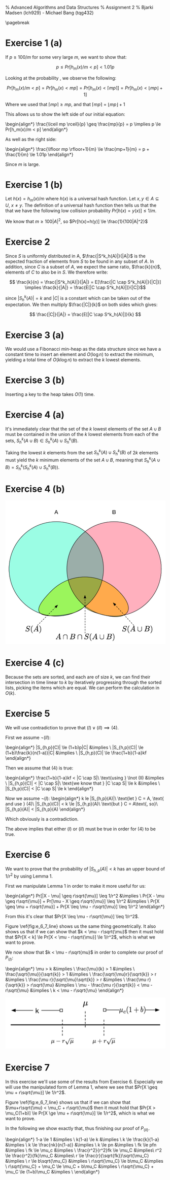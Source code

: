 % Advanced Algorithms and Data Structures
% Assignment 2
% Bjarki Madsen (lch929) - Michael Bang (tqg432)

\pagebreak

# Exercise 1 (a)

If $p \geq 100/m$ for some very large $m$, we want to show that:

$$ p \leq Pr[h_{m}(x) / m < p] < 1.01p $$

Looking at the probability , we observe the following:

$$Pr[h_{m}(x) / m < p] = Pr[h_{m}(x) < mp ] = Pr[h_m(x) < \lceil mp \rceil] = Pr[h_m(x) < \lfloor mp \rfloor + 1]$$

Where we used that $\lceil mp \rceil \ge mp$, and that $\lceil mp \rceil = \lfloor mp \rfloor+1$

This allows us to show the left side of our initial equation:

\begin{align*}
    \frac{\lceil mp \rceil}{p} \geq \frac{mp}{p} = p \implies
    p \le Pr[h_m(x)/m < p]
\end{align*}

As well as the right side:

\begin{align*}
    \frac{\lfloor mp \rfloor+1}{m} \le \frac{mp+1}{m} = p + \frac{1}{m} \le 1.01p
\end{align*}

Since $m$ is large.


# Exercise 1 (b)

Let $h(x) = h_m(x)/m$ where $h(x)$ is a universal hash function. Let $x, y \in A \subseteq U,\ x \ne y$. The definition of a universal hash function then tells us that the that we have the following low collision probability $Pr[h(x)=y(x)] \le 1/m$.

We know that $m \ge 100|A|^2$, so $Pr[h(x)=h(y)] \le \frac{1}{100|A|^2}$


# Exercise 2

Since $S$ is uniformly distributed in A, $\frac{|S^k_h(A)|}{|A|}$ is the expected fraction of elements from $S$ to be found in any subset of $A$. In addition, since $C$ is a subset of $A$, we expect the same ratio, $\frac{k}{n}$, elements of $C$ to also be in $S$. We therefore write:

$$ \frac{k}{n} = \frac{|S^k_h(A)|}{|A|} = E[\frac{|C \cap S^k_h(A)|}{|C|}] \implies \frac{k}{|A|} = \frac{E[|C \cap S^k_h(A)|]}{|C|}$$

since $|S^k_h(A)| = k$ and $|C|$ is a constant which can be taken out of the expectation. We then multiply $\frac{|C|}{k}$ on both sides which gives:

$$ \frac{|C|}{|A|} = \frac{E[|C \cap S^k_h(A)|]}{k} $$

# Exercise 3 (a)

We would use a Fibonacci min-heap as the data structure since we have a constant time to insert an element and $O(\log n)$ to extract the minimum, yielding a total time of $O(k\log n)$ to extract the $k$ lowest elements.

# Exercise 3 (b)

Inserting a key to the heap takes $O(1)$ time.

# Exercise 4 (a)

It's immediately clear that the set of the $k$ lowest elements of the set $A \cup B$ must be contained in the union of the $k$ lowest elements from each of the sets, $S^k_h(A \cup B) \in S^k_h(A) \cup S^k_h(B)$.

Taking the lowest $k$ elements from the set $S^k_h(A) \cup S^k_h(B)$ of $2k$ elements must yield the $k$ minimum elements of the set $A \cup B$, meaning that $S^k_h(A \cup B) = S^k_h(S^k_h(A) \cup S^k_h(B))$.

# Exercise 4 (b)

![The intersections of bottom-_K_ samples\label{fig:e_4}](figures/e_4.png)

# Exercise 4 (c)

Because the sets are sorted, and each are of size $k$, we can find their intersection in time linear to $k$ by iteratively progressing through the sorted lists, picking the items which are equal. We can perform the calculation in $O(k)$.

# Exercise 5

We will use contradiction to prove that $(I) \lor (II) \implies (4)$.

First we assume $\lnot (II)$:

\begin{align*}
    |S_{h,p}(C)| \le (1+b)p|C| &\implies \\
    |S_{h,p}(C)| \le (1+b)\frac{k}{n(1-a)}|C| &\implies \\
    |S_{h,p}(C)| \le \frac{1+b}{1-a}kf
\end{align*}

Then we assume that $(4)$ is true:

\begin{align*}
    \frac{1+b}{1-a}kf < |C \cap S|\\
    \text{using } \lnot (II) &\implies \\
    |S_{h,p}(C)| < |C \cap S|\\
    \text{we know that } |C \cap S| \le k &\implies \\
    |S_{h,p}(C)| < |C \cap S| \le k
\end{align*}

Now we assume $\lnot(I)$:
\begin{align*}
    k le |S_{h,p}(A)|\\
    \text{let } C = A, \text{ and use } (4)\\
    |S_{h,p}(C)| < k \le |S_{h,p}(A)\\
    \text{but } C = A\text{, so}\\
    |S_{h,p}(A)| < |S_{h,p}(A)
\end{align*}

Which obviously is a contradiction.

The above implies that either $(I)$ or $(II)$ must be true in order for $(4)$ to be true.

# Exercise 6

We want to prove that the probability of $|S_{h,p}(A)| < k$ has an upper bound of $1 / r^2$ by using Lemma 1.

First we manipulate Lemma 1 in order to make it more useful for us:

\begin{align*}
    Pr[|X - \mu| \geq r\sqrt{\mu}] \leq 1/r^2       &\implies \\
    Pr[X - \mu \geq r\sqrt{\mu}] + Pr[\mu - X \geq r\sqrt{\mu}] \leq 1/r^2 &\implies \\
    Pr[X \geq \mu + r\sqrt{\mu}] + Pr[X \leq \mu - r\sqrt{\mu}] \leq 1/r^2
\end{align*}

From this it's clear that $Pr[X \leq \mu - r\sqrt{\mu}] \leq 1/r^2$.

Figure \ref{fig:e_6_7_line} shows us the same thing geometrically. It also shows us that if we can show that $k < \mu - r\sqrt{\mu}$ then it must hold that $Pr[X < k] \le Pr[X < \mu - r\sqrt{\mu}] \le 1/r^2$, which is what we want to prove.

We now show that $k < \mu - r\sqrt{mu}$ in order to complete our proof of $P_{(I)}$:

\begin{align*}
    \mu > k                                          &\implies \\
    \frac{\mu}{k} > 1                                &\implies \\
    \frac{\sqrt{\mu}}{\sqrt{k}} > 1                  &\implies \\
    \frac{\sqrt{\mu}r}{\sqrt{k}} > r                 &\implies \\
    \frac{\mu r}{\sqrt{\mu}\sqrt{k}} > r             &\implies \\
    \frac{\mu r}{\sqrt{k}} > r\sqrt{\mu}             &\implies \\
    \mu - \frac{\mu r}{\sqrt{k}} < \mu - r\sqrt{\mu} &\implies \\
    k < \mu - r\sqrt{\mu}
\end{align*}


![Visualization of the probabilities for Lemma 1\label{fig:e_6_7_line}](figures/e_6_7_line.png)

# Exercise 7

In this exercise we'll use some of the results from Exercise 6. Especially we will use the manipulated form of Lemma 1, where we see that $Pr[X \geq \mu + r\sqrt{\mu}] \le 1/r^2$.

Figure \ref{fig:e_6_7_line} shows us that if we can show that $\mu+r\sqrt{\mu} < \mu_C + r\sqrt{\mu}$ then it must hold that $Pr[X > \mu_C(1+b)] \le Pr[X \ge \mu + r\sqrt{\mu}] \le 1/r^2$, which is what we want to prove.

In the following we show exactly that, thus finishing our proof of $P_{(II)}$.

\begin{align*}
    1-a \le 1 &\implies \\
    k(1-a) \le k &\implies \\
    k \le \frac{k}{1-a} &\implies \\
    k \le \frac{nk}{n(1-a)} &\implies \\
    k \le pn &\implies \\
    fk \le pfn &\implies \\
    fk \le \mu_c &\implies \\
    \frac{r^2}{r^2}fk \le \mu_C &\implies\\
    r^2 \le \frac{r^2}{fk}\mu_C &\implies\\
    r \le \frac{r}{\sqrt{fk}}\sqrt{\mu_C}  &\implies \\
    r \le b\sqrt{\mu_C}  &\implies \\
    r\sqrt{\mu_C} \le b\mu_C &\implies \\
    r\sqrt{\mu_C} + \mu_C \le \mu_C + b\mu_C &\implies \\
    r\sqrt{\mu_C} + \mu_C \le (1+b)\mu_C &\implies \\
\end{align*}
